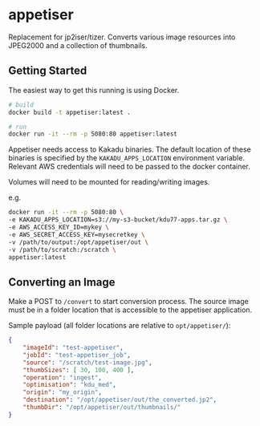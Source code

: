 # appetiser

Replacement for jp2iser/tizer. Converts various image resources into JPEG2000 and a collection of thumbnails.

## Getting Started

The easiest way to get this running is using Docker.

```bash
# build
docker build -t appetiser:latest .

# run
docker run -it --rm -p 5080:80 appetiser:latest
```

Appetiser needs access to Kakadu binaries. The default location of these binaries is specified by the `KAKADU_APPS_LOCATION` environment variable. Relevant AWS credentials will need to be passed to the docker container.

Volumes will need to be mounted for reading/writing images.

e.g.
```bash
docker run -it --rm -p 5080:80 \
-e KAKADU_APPS_LOCATION=s3://my-s3-bucket/kdu77-apps.tar.gz \
-e AWS_ACCESS_KEY_ID=mykey \
-e AWS_SECRET_ACCESS_KEY=mysecretkey \
-v /path/to/output:/opt/appetiser/out \
-v /path/to/scratch:/scratch \
appetiser:latest
```

## Converting an Image

Make a POST to `/convert` to start conversion process. The source image must be in a folder location that is accessible to the appetiser application.

Sample payload (all folder locations are relative to `opt/appetiser/`):

```json
{
    "imageId": "test-appetiser",
    "jobId": "test-appetiser_job",
    "source": "/scratch/test-image.jpg",
    "thumbSizes": [ 30, 100, 400 ],
    "operation": "ingest",
    "optimisation": "kdu_med",
    "origin": "my_origin",
    "destination": "/opt/appetiser/out/the_converted.jp2",
    "thumbDir": "/opt/appetiser/out/thumbnails/"
}
```
